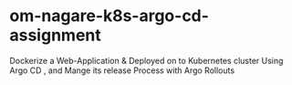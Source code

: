 # om-nagare-k8s-argo-cd-assignment
Dockerize a Web-Application &amp; Deployed on to Kubernetes cluster Using Argo CD , and Mange its release Process with Argo Rollouts 
